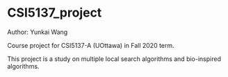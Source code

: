 # CSI5137_project

Author: Yunkai Wang

Course project for CSI5137-A (UOttawa) in Fall 2020 term.

This project is a study on multiple local search algorithms and bio-inspired algorithms.
